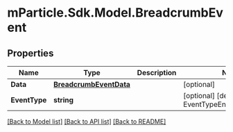 # mParticle.Sdk.Model.BreadcrumbEvent
## Properties

Name | Type | Description | Notes
------------ | ------------- | ------------- | -------------
**Data** | [**BreadcrumbEventData**](BreadcrumbEventData.md) |  | [optional] 
**EventType** | **string** |  | [optional] [default to EventTypeEnum.Breadcrumb]

[[Back to Model list]](../README.md#documentation-for-models) [[Back to API list]](../README.md#documentation-for-api-endpoints) [[Back to README]](../README.md)

